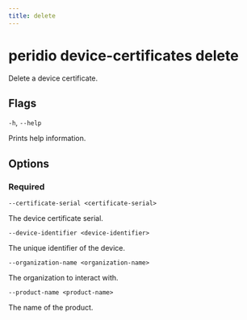 ```yaml
---
title: delete
---
```


# peridio device-certificates delete

Delete a device certificate.

## Flags

`-h`, `--help`

Prints help information.

## Options

### Required

`--certificate-serial <certificate-serial>`

The device certificate serial.

`--device-identifier <device-identifier>`

The unique identifier of the device.

`--organization-name <organization-name>`

The organization to interact with.

`--product-name <product-name>`

The name of the product.
